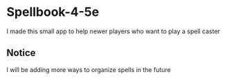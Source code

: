 ﻿# Spellbook-4-5e
I made this small app to help newer players who want to play a spell caster
## Notice 
I will be adding more ways to organize spells in the future
